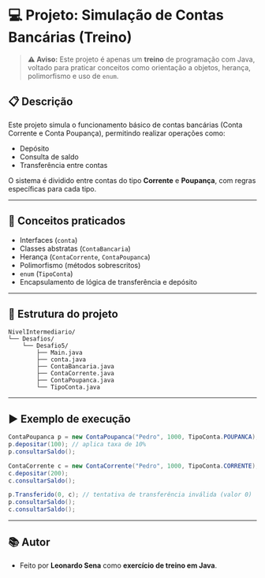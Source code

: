# 💻 Projeto: Simulação de Contas Bancárias (Treino)

> **⚠️ Aviso:** Este projeto é apenas um **treino** de programação com Java, voltado para praticar conceitos como orientação a objetos, herança, polimorfismo e uso de `enum`.

## 📋 Descrição

Este projeto simula o funcionamento básico de contas bancárias (Conta Corrente e Conta Poupança), permitindo realizar operações como:

- Depósito
- Consulta de saldo
- Transferência entre contas

O sistema é dividido entre contas do tipo **Corrente** e **Poupança**, com regras específicas para cada tipo.

---

## 🧠 Conceitos praticados

- Interfaces (`conta`)
- Classes abstratas (`ContaBancaria`)
- Herança (`ContaCorrente`, `ContaPoupanca`)
- Polimorfismo (métodos sobrescritos)
- `enum` (`TipoConta`)
- Encapsulamento de lógica de transferência e depósito

---

## 📂 Estrutura do projeto

```
NivelIntermediario/
└── Desafios/
    └── Desafio5/
        ├── Main.java
        ├── conta.java
        ├── ContaBancaria.java
        ├── ContaCorrente.java
        ├── ContaPoupanca.java
        └── TipoConta.java
```

---

## ▶️ Exemplo de execução

```java
ContaPoupanca p = new ContaPoupanca("Pedro", 1000, TipoConta.POUPANCA);
p.depositar(100); // aplica taxa de 10%
p.consultarSaldo();

ContaCorrente c = new ContaCorrente("Pedro", 1000, TipoConta.CORRENTE);
c.depositar(200);
c.consultarSaldo();

p.Transferido(0, c); // tentativa de transferência inválida (valor 0)
p.consultarSaldo();
c.consultarSaldo();
```

---

## 📚 Autor

- Feito por **Leonardo Sena** como **exercício de treino em Java**.